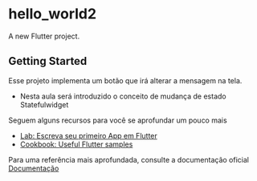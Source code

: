 # hello_world2

A new Flutter project.

## Getting Started

Esse projeto implementa um botão que irá alterar a mensagem na tela.
- Nesta aula será introduzido o conceito de mudança de estado Statefulwidget

Seguem alguns recursos para você se aprofundar um pouco mais

- [Lab: Escreva seu primeiro App em Flutter](https://docs.flutter.dev/get-started/codelab)
- [Cookbook: Useful Flutter samples](https://docs.flutter.dev/cookbook)

Para uma referência mais aprofundada, consulte a documentação oficial
[Documentação](https://docs.flutter.dev/)
